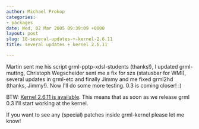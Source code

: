 ```yaml
---
author: Michael Prokop
categories:
- packages
date: Wed, 02 Mar 2005 09:39:09 +0000
layout: post
slug: 18-several-updates-+-kernel-2.6.11
title: several updates + kernel 2.6.11

---
```

Martin sent me his script grml\-pptp\-xdsl\-students (thanks!), I updated grml\-muttng, Christoph Wegscheider sent me a fix for szs (statusbar for WMI), several updates in grml\-etc and finally Jimmy and me fixed grml2hd (thanks, Jimmy!). Now I'll do some more testing. 0\.3 is coming closer! :)

BTW: [Kernel 2\.6\.11 is available](http://www.ussg.iu.edu/hypermail/linux/kernel/0503.0/0287.html). This means that as soon as we release grml 0\.3 I'll start working at the kernel.

If you want to see any (special) patches inside grml\-kernel please let me know!
